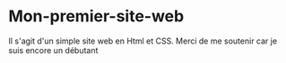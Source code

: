 # Mon-premier-site-web
Il s'agit d'un simple site web en Html et CSS.  Merci de me soutenir car je suis encore un débutant 
